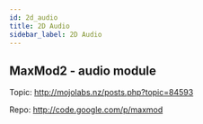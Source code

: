 ```yaml
---
id: 2d_audio
title: 2D Audio
sidebar_label: 2D Audio
---
```


## MaxMod2 - audio module
Topic: http://mojolabs.nz/posts.php?topic=84593

Repo: http://code.google.com/p/maxmod
